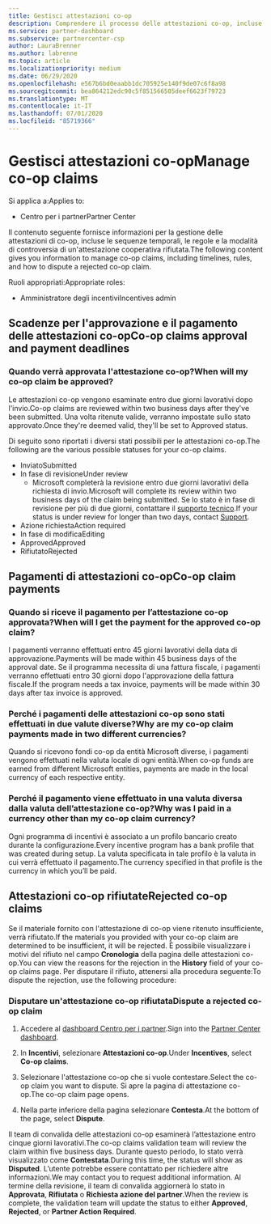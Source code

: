 ```yaml
---
title: Gestisci attestazioni co-op
description: Comprendere il processo delle attestazioni co-op, incluse le scadenze, i problemi di valuta e come disputare un'attestazione co-op rifiutata.
ms.service: partner-dashboard
ms.subservice: partnercenter-csp
author: LauraBrenner
ms.author: labrenne
ms.topic: article
ms.localizationpriority: medium
ms.date: 06/29/2020
ms.openlocfilehash: e567b6bd0eaabb1dc705925e140f9de07c6f8a98
ms.sourcegitcommit: bea864212edc90c5f851566505deef6623f79723
ms.translationtype: MT
ms.contentlocale: it-IT
ms.lasthandoff: 07/01/2020
ms.locfileid: "85719366"
---
```

# <a name="manage-co-op-claims"></a><span data-ttu-id="49c55-103">Gestisci attestazioni co-op</span><span class="sxs-lookup"><span data-stu-id="49c55-103">Manage co-op claims</span></span>

<span data-ttu-id="49c55-104">Si applica a:</span><span class="sxs-lookup"><span data-stu-id="49c55-104">Applies to:</span></span>

- <span data-ttu-id="49c55-105">Centro per i partner</span><span class="sxs-lookup"><span data-stu-id="49c55-105">Partner Center</span></span>

<span data-ttu-id="49c55-106">Il contenuto seguente fornisce informazioni per la gestione delle attestazioni di co-op, incluse le sequenze temporali, le regole e la modalità di controversia di un'attestazione cooperativa rifiutata.</span><span class="sxs-lookup"><span data-stu-id="49c55-106">The following content gives you information to manage co-op claims, including timelines, rules, and how to dispute a rejected co-op claim.</span></span>

<span data-ttu-id="49c55-107">Ruoli appropriati:</span><span class="sxs-lookup"><span data-stu-id="49c55-107">Appropriate roles:</span></span>

- <span data-ttu-id="49c55-108">Amministratore degli incentivi</span><span class="sxs-lookup"><span data-stu-id="49c55-108">Incentives admin</span></span>

## <a name="co-op-claims-approval-and-payment-deadlines"></a><span data-ttu-id="49c55-109">Scadenze per l'approvazione e il pagamento delle attestazioni co-op</span><span class="sxs-lookup"><span data-stu-id="49c55-109">Co-op claims approval and payment deadlines</span></span>

### <a name="when-will-my-co-op-claim-be-approved"></a><span data-ttu-id="49c55-110">Quando verrà approvata l'attestazione co-op?</span><span class="sxs-lookup"><span data-stu-id="49c55-110">When will my co-op claim be approved?</span></span>

<span data-ttu-id="49c55-111">Le attestazioni co-op vengono esaminate entro due giorni lavorativi dopo l'invio.</span><span class="sxs-lookup"><span data-stu-id="49c55-111">Co-op claims are reviewed within two business days after they've been submitted.</span></span> <span data-ttu-id="49c55-112">Una volta ritenute valide, verranno impostate sullo stato approvato.</span><span class="sxs-lookup"><span data-stu-id="49c55-112">Once they're deemed valid, they'll be set to Approved status.</span></span>  

<span data-ttu-id="49c55-113">Di seguito sono riportati i diversi stati possibili per le attestazioni co-op.</span><span class="sxs-lookup"><span data-stu-id="49c55-113">The following are the various possible statuses for your co-op claims.</span></span>

- <span data-ttu-id="49c55-114">Inviato</span><span class="sxs-lookup"><span data-stu-id="49c55-114">Submitted</span></span>
- <span data-ttu-id="49c55-115">In fase di revisione</span><span class="sxs-lookup"><span data-stu-id="49c55-115">Under review</span></span>
  - <span data-ttu-id="49c55-116">Microsoft completerà la revisione entro due giorni lavorativi della richiesta di invio.</span><span class="sxs-lookup"><span data-stu-id="49c55-116">Microsoft will complete its review within two business days of the claim being submitted.</span></span> <span data-ttu-id="49c55-117">Se lo stato è in fase di revisione per più di due giorni, contattare il [supporto tecnico](https://partner.microsoft.com/dashboard/support/incentives/servicerequests?category=incentives).</span><span class="sxs-lookup"><span data-stu-id="49c55-117">If your status is under review for longer than two days, contact [Support](https://partner.microsoft.com/dashboard/support/incentives/servicerequests?category=incentives).</span></span>
- <span data-ttu-id="49c55-118">Azione richiesta</span><span class="sxs-lookup"><span data-stu-id="49c55-118">Action required</span></span>
- <span data-ttu-id="49c55-119">In fase di modifica</span><span class="sxs-lookup"><span data-stu-id="49c55-119">Editing</span></span>
- <span data-ttu-id="49c55-120">Approved</span><span class="sxs-lookup"><span data-stu-id="49c55-120">Approved</span></span>
- <span data-ttu-id="49c55-121">Rifiutato</span><span class="sxs-lookup"><span data-stu-id="49c55-121">Rejected</span></span>

## <a name="co-op-claim-payments"></a><span data-ttu-id="49c55-122">Pagamenti di attestazioni co-op</span><span class="sxs-lookup"><span data-stu-id="49c55-122">Co-op claim payments</span></span>

### <a name="when-will-i-get-the-payment-for-the-approved-co-op-claim"></a><span data-ttu-id="49c55-123">Quando si riceve il pagamento per l’attestazione co-op approvata?</span><span class="sxs-lookup"><span data-stu-id="49c55-123">When will I get the payment for the approved co-op claim?</span></span>

<span data-ttu-id="49c55-124">I pagamenti verranno effettuati entro 45 giorni lavorativi della data di approvazione.</span><span class="sxs-lookup"><span data-stu-id="49c55-124">Payments will be made within 45 business days of the approval date.</span></span> <span data-ttu-id="49c55-125">Se il programma necessita di una fattura fiscale, i pagamenti verranno effettuati entro 30 giorni dopo l'approvazione della fattura fiscale.</span><span class="sxs-lookup"><span data-stu-id="49c55-125">If the program needs a tax invoice, payments will be made within 30 days after tax invoice is approved.</span></span>

### <a name="why-are-my-co-op-claim-payments-made-in-two-different-currencies"></a><span data-ttu-id="49c55-126">Perché i pagamenti delle attestazioni co-op sono stati effettuati in due valute diverse?</span><span class="sxs-lookup"><span data-stu-id="49c55-126">Why are my co-op claim payments made in two different currencies?</span></span>

<span data-ttu-id="49c55-127">Quando si ricevono fondi co-op da entità Microsoft diverse, i pagamenti vengono effettuati nella valuta locale di ogni entità.</span><span class="sxs-lookup"><span data-stu-id="49c55-127">When co-op funds are earned from different Microsoft entities, payments are made in the local currency of each respective entity.</span></span>  

### <a name="why-was-i-paid-in-a-currency-other-than-my-co-op-claim-currency"></a><span data-ttu-id="49c55-128">Perché il pagamento viene effettuato in una valuta diversa dalla valuta dell’attestazione co-op?</span><span class="sxs-lookup"><span data-stu-id="49c55-128">Why was I paid in a currency other than my co-op claim currency?</span></span>

<span data-ttu-id="49c55-129">Ogni programma di incentivi è associato a un profilo bancario creato durante la configurazione.</span><span class="sxs-lookup"><span data-stu-id="49c55-129">Every incentive program has a bank profile that was created during setup.</span></span> <span data-ttu-id="49c55-130">La valuta specificata in tale profilo è la valuta in cui verrà effettuato il pagamento.</span><span class="sxs-lookup"><span data-stu-id="49c55-130">The currency specified in that profile is the currency in which you’ll be paid.</span></span>

## <a name="rejected-co-op-claims"></a><span data-ttu-id="49c55-131">Attestazioni co-op rifiutate</span><span class="sxs-lookup"><span data-stu-id="49c55-131">Rejected co-op claims</span></span>

<span data-ttu-id="49c55-132">Se il materiale fornito con l'attestazione di co-op viene ritenuto insufficiente, verrà rifiutato.</span><span class="sxs-lookup"><span data-stu-id="49c55-132">If the materials you provided with your co-op claim are determined to be insufficient, it will be rejected.</span></span> <span data-ttu-id="49c55-133">È possibile visualizzare i motivi del rifiuto nel campo **Cronologia** della pagina delle attestazioni co-op.</span><span class="sxs-lookup"><span data-stu-id="49c55-133">You can view the reasons for the rejection in the **History** field of your co-op claims page.</span></span> <span data-ttu-id="49c55-134">Per disputare il rifiuto, attenersi alla procedura seguente:</span><span class="sxs-lookup"><span data-stu-id="49c55-134">To dispute the rejection, use the following procedure:</span></span>

### <a name="dispute-a-rejected-co-op-claim"></a><span data-ttu-id="49c55-135">Disputare un'attestazione co-op rifiutata</span><span class="sxs-lookup"><span data-stu-id="49c55-135">Dispute a rejected co-op claim</span></span>

1. <span data-ttu-id="49c55-136">Accedere al [dashboard Centro per i partner](https://partner.microsoft.com/dashboard/).</span><span class="sxs-lookup"><span data-stu-id="49c55-136">Sign into the [Partner Center dashboard](https://partner.microsoft.com/dashboard/).</span></span>

2. <span data-ttu-id="49c55-137">In **Incentivi**, selezionare **Attestazioni co-op**.</span><span class="sxs-lookup"><span data-stu-id="49c55-137">Under **Incentives**, select **Co-op claims**.</span></span>

3. <span data-ttu-id="49c55-138">Selezionare l'attestazione co-op che si vuole contestare.</span><span class="sxs-lookup"><span data-stu-id="49c55-138">Select the co-op claim you want to dispute.</span></span> <span data-ttu-id="49c55-139">Si apre la pagina di attestazione co-op.</span><span class="sxs-lookup"><span data-stu-id="49c55-139">The co-op claim page opens.</span></span>

4. <span data-ttu-id="49c55-140">Nella parte inferiore della pagina selezionare **Contesta**.</span><span class="sxs-lookup"><span data-stu-id="49c55-140">At the bottom of the page, select **Dispute**.</span></span>

<span data-ttu-id="49c55-141">Il team di convalida delle attestazioni co-op esaminerà l’attestazione entro cinque giorni lavorativi.</span><span class="sxs-lookup"><span data-stu-id="49c55-141">The co-op claims validation team will review the claim within five business days.</span></span> <span data-ttu-id="49c55-142">Durante questo periodo, lo stato verrà visualizzato come **Contestata**.</span><span class="sxs-lookup"><span data-stu-id="49c55-142">During this time, the status will show as **Disputed**.</span></span> <span data-ttu-id="49c55-143">L’utente potrebbe essere contattato per richiedere altre informazioni.</span><span class="sxs-lookup"><span data-stu-id="49c55-143">We may contact you to request additional information.</span></span> <span data-ttu-id="49c55-144">Al termine della revisione, il team di convalida aggiornerà lo stato in **Approvata**, **Rifiutata** o **Richiesta azione del partner**.</span><span class="sxs-lookup"><span data-stu-id="49c55-144">When the review is complete, the validation team will update the status to either **Approved**, **Rejected**, or **Partner Action Required**.</span></span>
